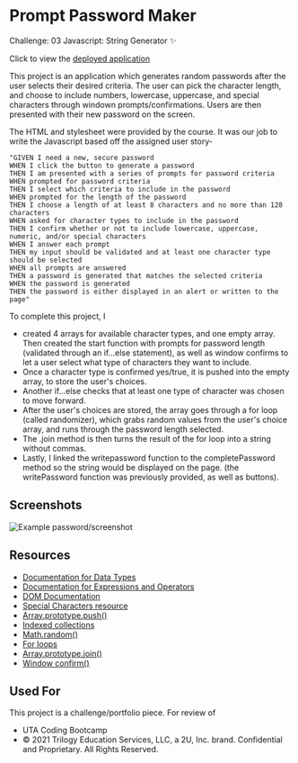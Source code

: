 # Prompt Password Maker

Challenge: 03 Javascript: String Generator ✨

Click to view the [deployed application](https://dieterichelizabeth.github.io/prompt-password-maker/)

This project is an application which generates random passwords after the user selects their desired criteria.
The user can pick the character length, and choose to include numbers, lowercase, uppercase, and special characters through windown prompts/confirmations.
Users are then presented with their new password on the screen.

The HTML and stylesheet were provided by the course. It was our job to write the Javascript based off the assigned user story-

```
"GIVEN I need a new, secure password
WHEN I click the button to generate a password
THEN I am presented with a series of prompts for password criteria
WHEN prompted for password criteria
THEN I select which criteria to include in the password
WHEN prompted for the length of the password
THEN I choose a length of at least 8 characters and no more than 128 characters
WHEN asked for character types to include in the password
THEN I confirm whether or not to include lowercase, uppercase, numeric, and/or special characters
WHEN I answer each prompt
THEN my input should be validated and at least one character type should be selected
WHEN all prompts are answered
THEN a password is generated that matches the selected criteria
WHEN the password is generated
THEN the password is either displayed in an alert or written to the page"
```

To complete this project, I

- created 4 arrays for available character types, and one empty array. Then created the start function with prompts for password length (validated through an if...else statement), as well as window confirms to let a user select what type of characters they want to include.
- Once a character type is confirmed yes/true, it is pushed into the empty array, to store the user's choices.
- Another if...else checks that at least one type of character was chosen to move forward.
- After the user's choices are stored, the array goes through a for loop (called randomizer), which grabs random values from the user's choice array, and runs through the password length selected.
- The .join method is then turns the result of the for loop into a string without commas.
- Lastly, I linked the writepassword function to the completePassword method so the string would be displayed on the page. (the writePassword function was previously provided, as well as buttons).

## Screenshots

![Example password/screenshot](https://user-images.githubusercontent.com/95142863/149854056-c8a224ea-952c-4087-bf2b-14605587c957.png)

## Resources

- [Documentation for Data Types](https://developer.mozilla.org/en-US/docs/Web/JavaScript/Data_structures)
- [Documentation for Expressions and Operators](https://developer.mozilla.org/en-US/docs/Web/JavaScript/Reference/Operators)
- [DOM Documentation](https://developer.mozilla.org/en-US/docs/Web/API/Document_Object_Model)
- [Special Characters resource](https://owasp.org/www-community/password-special-characters)
- [Array.prototype.push()](https://developer.mozilla.org/en-US/docs/Web/JavaScript/Reference/Global_Objects/Array/push)
- [Indexed collections](https://developer.mozilla.org/en-US/docs/Web/JavaScript/Guide/Indexed_collections)
- [Math.random()](https://developer.mozilla.org/en-US/docs/Web/JavaScript/Reference/Global_Objects/Math/random#getting_a_random_integer_between_two_values_inclusive)
- [For loops](https://developer.mozilla.org/en-US/docs/Web/JavaScript/Reference/Statements/for)
- [Array.prototype.join()](https://developer.mozilla.org/en-US/docs/Web/JavaScript/Reference/Global_Objects/Array/join)
- [Window confirm()](https://www.w3schools.com/jsref/met_win_confirm.asp)

## Used For

This project is a challenge/portfolio piece. For review of

- UTA Coding Bootcamp
- © 2021 Trilogy Education Services, LLC, a 2U, Inc. brand. Confidential and Proprietary. All Rights Reserved.
